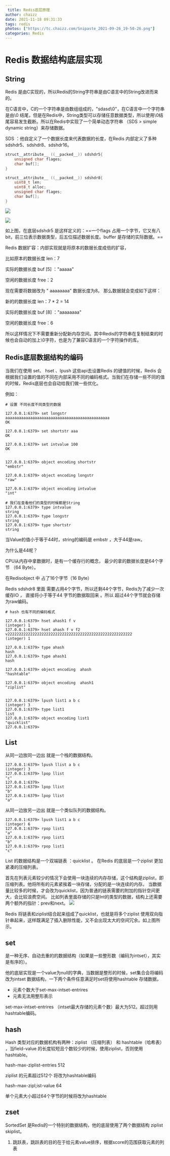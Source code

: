 ```yaml
---
 title: Redis底层原理
author: chaizz
date: 2021-11-18 09:31:33
tags: redis
photos: ["https://tc.chaizz.com/Snipaste_2021-09-26_19-50-26.png"]
categories: Redis
---
```




# Redis 数据结构底层实现

## String

Redis 是由C实现的，所以Redis的String字符串是由C语言中的String改进而来的。

在C语言中，C的一个字符串是由数组组成的，"sdasd\0"，在C语言中一个字符串是由\0 结尾，但是在Redis中，String类型可以存储任意数据类型，所以使用\0结尾容易发生截断。所以在Redis中实现了一个简单动态字符串 （SDS > simple dynamic string）来存储数据。

SDS ：他自定义了一个数据长度来代表数据的长度，在Redis 内部定义了多种 sdshdr5、sdshdr8、sdshdr16。

```c
struct__attribute__ ((__packed__)) sdshdr5{
    unsigned char flages;
    char buf[];
}
```



```c
struct__attribute__ ((__packed__)) sdshdr8{
    uint8_t len;
    uint8_t alloc;
    unsigned char flages;
    char buf[];
}
```



![](https://tc.chaizz.com/61cb3042481111ec9d7c5254006b8f1d.png)



![](https://tc.chaizz.com/a48dbb8e481111ec9d7c5254006b8f1d.png)

如上图，在底层sdshdr5 是这样定义的：==一个flags 占用一个字节，它又有八bit，前三位表示数据类型，后五位描述数据长度。buffer 是存储的实际数据。==



Redis 数据扩容：内部实现就是将原本的数据长度成倍的扩容，

比如原本的数据长度            len：7  

实际的数据长度                    buf [5] ："aaaaa"

空闲的数据长度                    free：2

现在需要将数据改为 " aaaaaaaa"  数据长度为8。 那么数据就会变成如下这样：

新的的数据长度                    len：7 * 2 = 14  

实际的数据长度                    buf [8] ："aaaaaaaa"

空闲的数据长度                    free：6

所以这样情况下不需要重新分配新内存空间。其中Redis的字符串在复制结束的时候也会自动的加上\0字符，也是为了兼容C语言的一个字符操作的库。



## Redis底层数据结构的编码

当我们在使用 set、 hset 、lpush 这些api去设置Redis 的键值的时候，Redis 会根据我们设置的值的不同在内部采用不同的编码格式。当我们在存储一些不同的值的时候，Redis底层也会自动给我们做一些优化。

例如：

```shell
# 设置 不同长度不同类型的数据

127.0.0.1:6379> set longstr aaaaaaaaaaaaaaaaaaaaaaaaaaaaaaaaaaaaaaaaaaaaaa
OK

127.0.0.1:6379> set shortstr aaa
OK

127.0.0.1:6379> set intvalue 100
OK
```



```shell

127.0.0.1:6379> object encoding shortstr
"embstr"

127.0.0.1:6379> object encoding longstr
"raw"

127.0.0.1:6379> object encoding intvalue
"int"
```



```shell
# 我们在查看他们的类型的时候都是String 
127.0.0.1:6379> type intvalue
string
127.0.0.1:6379> type longstr
string
127.0.0.1:6379> type shortstr
string
```



当Value的值小于等于44时，string的编码是 embstr ，大于44是raw。

为什么是44呢？

CPU从内存中拿数据时，是有一个缓存行的概念， 最少的拿的数据长度是64个字节 （64 Byte）。

在Redisobject 中 占了16个字节（16 Byte）

Redis sdshdr8 里面 需要占用4个字节，所以还剩44个字节，Redis为了减少一次缓存IO ， 直接将小于等于44 字节的数据取回来 。所以 超过44个字节就会存储为raw编码。







```shell
# hash 也有不同的编码格式

127.0.0.1:6379> hset ahash1 f v
(integer) 1
127.0.0.1:6379> hset ahash f v f2 v2222222222222222222222222222222222222222222222222222222
(integer) 1

127.0.0.1:6379> type ahash
hash
127.0.0.1:6379> type ahash1
hash

127.0.0.1:6379> object encoding  ahash
"hashtable"

127.0.0.1:6379> object encoding  ahash1
"ziplist"

```

```shell

127.0.0.1:6379> lpush list1 a b c
(integer) 3
127.0.0.1:6379> type list1
list
127.0.0.1:6379> object encoding list1
"quicklist"
127.0.0.1:6379>
```



## List 

从同一边放同一边出 就是一个栈的数据结构。

```shell
127.0.0.1:6379> lpush llist a b c
(integer) 3
127.0.0.1:6379> lpop llist
"c"
127.0.0.1:6379>
127.0.0.1:6379> lpop llist
"b"
127.0.0.1:6379> lpop llist
"a"
```

从同一边放另一边出 就是一个类似队列的数据结构。

```shell
127.0.0.1:6379> lpush list1 a b c
(integer) 6
127.0.0.1:6379> rpop list1
"a"
127.0.0.1:6379> rpop list1
"b"
127.0.0.1:6379> rpop list1
"c"
```



List 的数据结构是一个双端链表 ：quicklist 。 在Redis 的底层是一个ziplist  更加紧凑的压缩列表。

首先在列表元素较少的情况下会使用一块连续的内存存储，这个结构是ziplist，即压缩列表。他将所有的元素紧挨着一块存储，分配的是一块连续的内存。
当数据量比较多的时候，才会改为quicklist，因为普通的链表需要的附加的指针空间更大，会比较浪费空间。
比如列表里面存储的只是Int的类型的数据，结构上还需要两个额外的指针：prev和next。
![](https://tc.chaizz.com/4e0057b4450e11ec9d7c5254006b8f1d.png)


Redis 将链表和ziplist结合起来组成了quicklist，也就是将多个ziplist 使用双向指针串起来，这样既满足了插入删除性能，又不会出现太大的空间冗余。如上图所示。





## set 

是一种无序、自动去重的的数据结构（如果是一些整形数（编码为intset），其实是有序的）。

他的底层实现是一个value为null的字典，当数据是整形的时候，set集合会将编码改为intset 数据结构，一下两个条件任意满足时set将使用hashtable 存储数据，

- 元素个数大于set-max-intset-entrires
- 元素无法用整形表示

set-max-intset-entrires （intset最大存储的元素个数）最大为512。超过则用hashtable编码。





## hash

Hash 类型对应的数据机构有两种：ziplist （压缩列表） 和 hashtable（哈希表） ，当field-value 的长度较短且个数较少的时候，使用ziplist，否则使用hashtable。

hash-max-ziplist-entries 512

ziplist 的元素超过512个 将改为hashtable编码

hash-max-zipl;ist-value 64

单个元素大小超过64个字节的时候将改为hashtable



## zset

SortedSet 是Redis的一个特别的数据结构，他的底层使用了两个数据结构 ziplist    skiplist。

1) 跳跃表，跳跃表的目的在于给元素value排序，根据score的范围获取元素的列表
